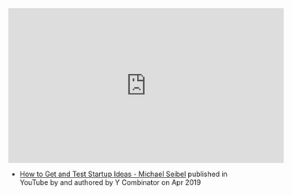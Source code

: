 
<iframe width="560" height="315" src="https://www.youtube.com/embed/vDXkpJw16os" title="YouTube video player" frameborder="0" allow="accelerometer; autoplay; clipboard-write; encrypted-media; gyroscope; picture-in-picture; web-share" allowfullscreen></iframe>

- [How to Get and Test Startup Ideas - Michael Seibel](https://www.youtube.com/watch?v=vDXkpJw16os) published in YouTube by  and authored by Y Combinator on Apr 2019


